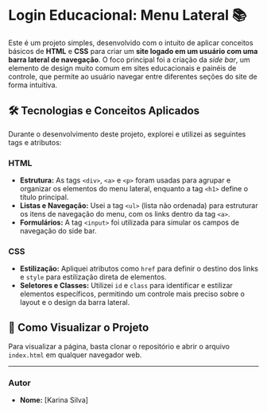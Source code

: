 # Login Educacional: Menu Lateral 📚

Este é um projeto simples, desenvolvido com o intuito de aplicar conceitos básicos de **HTML** e **CSS** para criar um **site logado em um usuário com uma barra lateral de navegação**. O foco principal foi a criação da _side bar_, um elemento de design muito comum em sites educacionais e painéis de controle, que permite ao usuário navegar entre diferentes seções do site de forma intuitiva.

## 🛠️ Tecnologias e Conceitos Aplicados

Durante o desenvolvimento deste projeto, explorei e utilizei as seguintes tags e atributos:

### HTML
-   **Estrutura:** As tags `<div>`, `<a>` e `<p>` foram usadas para agrupar e organizar os elementos do menu lateral, enquanto a tag `<h1>` define o título principal.
-   **Listas e Navegação:** Usei a tag `<ul>` (lista não ordenada) para estruturar os itens de navegação do menu, com os links dentro da tag `<a>`.
-   **Formulários:** A tag `<input>` foi utilizada para simular os campos de navegação do side bar.

### CSS
-   **Estilização:** Apliquei atributos como `href` para definir o destino dos links e `style` para estilização direta de elementos.
-   **Seletores e Classes:** Utilizei `id` e `class` para identificar e estilizar elementos específicos, permitindo um controle mais preciso sobre o layout e o design da barra lateral.

## 🚀 Como Visualizar o Projeto

Para visualizar a página, basta clonar o repositório e abrir o arquivo `index.html` em qualquer navegador web.

---

### **Autor**
* **Nome:** [Karina Silva]
